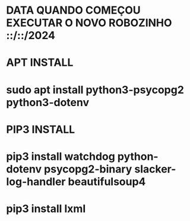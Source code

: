 # DATA QUANDO COMEÇOU EXECUTAR O NOVO ROBOZINHO ::/::/2024
# APT INSTALL
# sudo apt install python3-psycopg2 python3-dotenv

# PIP3 INSTALL
# pip3 install watchdog python-dotenv psycopg2-binary slacker-log-handler beautifulsoup4

# pip3 install lxml